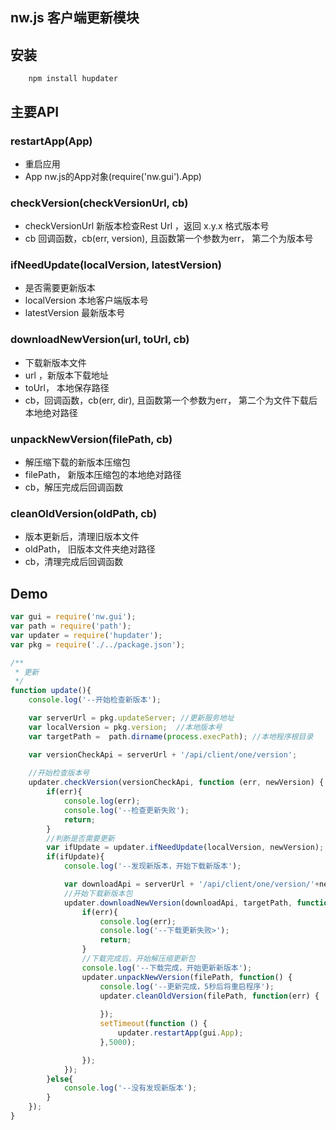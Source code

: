 ## nw.js 客户端更新模块
## 安装
```
    npm install hupdater
```

## 主要API

### restartApp(App)
* 重启应用
* App nw.js的App对象(require('nw.gui').App)

### checkVersion(checkVersionUrl, cb)
* checkVersionUrl 新版本检查Rest Url ，返回 x.y.x 格式版本号
* cb 回调函数，cb(err, version), 且函数第一个参数为err， 第二个为版本号

### ifNeedUpdate(localVersion, latestVersion)

* 是否需要更新版本
* localVersion 本地客户端版本号
* latestVersion 最新版本号

### downloadNewVersion(url, toUrl, cb)

* 下载新版本文件
* url ，新版本下载地址
* toUrl， 本地保存路径
* cb，回调函数，cb(err, dir), 且函数第一个参数为err， 第二个为文件下载后本地绝对路径


### unpackNewVersion(filePath, cb)

* 解压缩下载的新版本压缩包
* filePath， 新版本压缩包的本地绝对路径
* cb，解压完成后回调函数

### cleanOldVersion(oldPath, cb)

* 版本更新后，清理旧版本文件
* oldPath， 旧版本文件夹绝对路径
* cb，清理完成后回调函数



## Demo

```javascript
var gui = require('nw.gui');
var path = require('path');
var updater = require('hupdater');
var pkg = require('./../package.json');

/**
 * 更新
 */
function update(){
    console.log('--开始检查新版本');

    var serverUrl = pkg.updateServer; //更新服务地址
    var localVersion = pkg.version;  //本地版本号
    var targetPath =  path.dirname(process.execPath); //本地程序根目录

    var versionCheckApi = serverUrl + '/api/client/one/version';
  
    //开始检查版本号
    updater.checkVersion(versionCheckApi, function (err, newVersion) {
        if(err){
            console.log(err);
            console.log('--检查更新失败');
            return;
        }
        //判断是否需要更新
        var ifUpdate = updater.ifNeedUpdate(localVersion, newVersion);
        if(ifUpdate){
            console.log('--发现新版本，开始下载新版本');

            var downloadApi = serverUrl + '/api/client/one/version/'+newVersion+'.zip';
            //开始下载新版本包
            updater.downloadNewVersion(downloadApi, targetPath, function(err, filePath){
                if(err){
                    console.log(err);
                    console.log('--下载更新失败>');
                    return;
                }
                //下载完成后，开始解压缩更新包
                console.log('--下载完成，开始更新新版本');
                updater.unpackNewVersion(filePath, function() {
                    console.log('--更新完成，5秒后将重启程序');
                    updater.cleanOldVersion(filePath, function(err) {
                        
                    });
                    setTimeout(function () {
                        updater.restartApp(gui.App);
                    },5000);

                });
            });
        }else{
            console.log('--没有发现新版本');
        }
    });
}
```